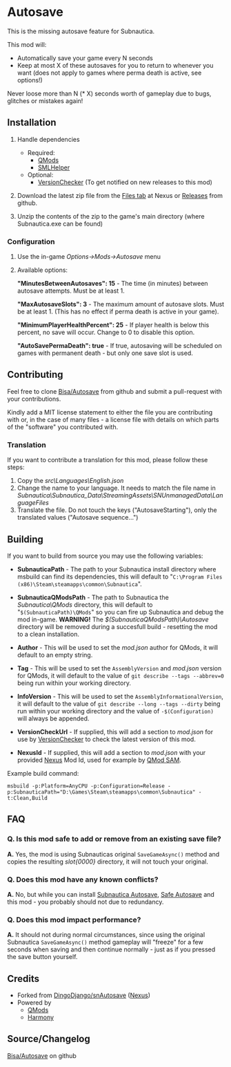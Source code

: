 # Autosave

This is the missing autosave feature for Subnautica.

This mod will:
- Automatically save your game every N seconds
- Keep at most X of these autosaves for you to return to whenever you want (does not apply to games where perma death is active, see options!)

Never loose more than N (* X) seconds worth of gameplay due to bugs, glitches or mistakes again!

## Installation

1. Handle dependencies
   * Required:
     * [QMods](https://www.nexusmods.com/subnautica/mods/201)
     * [SMLHelper](https://www.nexusmods.com/subnautica/mods/113)
   * Optional:
     * [VersionChecker](https://www.nexusmods.com/subnautica/mods/467) (To get notified on new releases to this mod)

1. Download the latest zip file from the [Files tab](https://www.nexusmods.com/subnautica/mods/561/?tab=files) at Nexus or [Releases](https://github.com/Bisa/Autosave/releases) from github.

1. Unzip the contents of the zip to the game's main directory (where Subnautica.exe can be found)

### Configuration

1) Use the in-game *Options->Mods->Autosave* menu
2) Available options:

   **"MinutesBetweenAutosaves": 15** - The time (in minutes) between autosave attempts. Must be at least 1.

   **"MaxAutosaveSlots": 3** - The maximum amount of autosave slots. Must be at least 1. (This has no effect if perma death is active in your game).

   **"MinimumPlayerHealthPercent": 25** - If player health is below this percent, no save will occur. Change to 0 to disable this option.

   **"AutoSavePermaDeath": true** - If true, autosaving will be scheduled on games with permanent death - but only one save slot is used.

## Contributing

Feel free to clone [Bisa/Autosave](https://github.com/Bisa/Autosave) from github and submit a pull-request with your contributions.

Kindly add a MIT license statement to either the file you are contributing with or, in the case of many files - a license file with details on which parts of the "software" you contributed with.

### Translation

If you want to contribute a translation for this mod, please follow these steps:
1) Copy the *src\Languages\English.json*
2) Change the name to your language. It needs to match the file name in *Subnautica\Subnautica_Data\StreamingAssets\SNUnmanagedData\LanguageFiles*
3) Translate the file. Do not touch the keys ("AutosaveStarting"), only the translated values ("Autosave sequence...")

## Building

If you want to build from source you may use the following variables:

* **SubnauticaPath** - The path to your Subnautica install directory where msbuild can find its dependencies, this will default to "```C:\Program Files (x86)\Steam\steamapps\common\Subnautica```".

* **SubnauticaQModsPath** - The path to Subnautica the *Subnautica\QMods* directory, this will default to "```$(SubnauticaPath)\QMods```" so you can fire up Subnautica and debug the mod in-game. **WARNING!** The *$(SubnauticaQModsPath)\Autosave* directory will be removed during a succesfull build - resetting the mod to a clean installation.

* **Author** - This will be used to set the *mod.json* author for QMods, it will default to an empty string. 

* **Tag** - This will be used to set the ```AssemblyVersion``` and *mod.json* version for QMods, it will default to the value of ```git describe --tags --abbrev=0``` being run within your working directory.

* **InfoVersion** - This will be used to set the ```AssemblyInformationalVersion```, it will default to the value of ```git describe --long --tags --dirty``` being run within your working directory and the value of ```-$(Configuration)``` will always be appended.

* **VersionCheckUrl** - If supplied, this will add a section to *mod.json* for use by [VersionChecker](https://www.nexusmods.com/subnautica/mods/467) to check the latest version of this mod.

* **NexusId** - If supplied, this will add a section to *mod.json* with your provided [Nexus](https://www.nexusmods.com/) Mod Id, used for example by [QMod SAM](https://www.nexusmods.com/subnautica/mods/262).

Example build command:

```msbuild -p:Platform=AnyCPU -p:Configuration=Release -p:SubnauticaPath="D:\Games\Steam\steamapps\common\Subnautica" -t:Clean,Build```

## FAQ

### **Q. Is this mod safe to add or remove from an existing save file?**

**A.** Yes, the mod is using Subnauticas original ```SaveGameAsync()``` method and copies the resulting *slot{0000}* directory, it will not touch your original.

### **Q. Does this mod have any known conflicts?**

**A.** No, but while you can install [Subnautica Autosave](https://www.nexusmods.com/subnautica/mods/237), [Safe Autosave](https://www.nexusmods.com/subnautica/mods/94) and this mod - you probably should not due to redundancy.

### **Q. Does this mod impact performance?**

**A.** It should not during normal circumstances, since using the original Subnautica ```SaveGameAsync()``` method gameplay will "freeze" for a few seconds when saving and then continue normally - just as if you pressed the save button yourself.

## Credits

- Forked from [DingoDjango/snAutosave](https://github.com/DingoDjango/snAutosave) ([Nexus](https://www.nexusmods.com/subnautica/mods/237))
- Powered by
  - [QMods](https://www.nexusmods.com/subnautica/mods/201)
  - [Harmony](https://github.com/pardeike/Harmony)

## **Source/Changelog**

[Bisa/Autosave](https://github.com/Bisa/Autosave) on github
